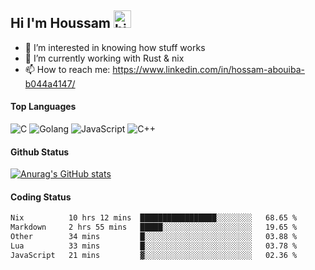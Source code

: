 ## Hi I'm Houssam <img src="https://user-images.githubusercontent.com/1303154/88677602-1635ba80-d120-11ea-84d8-d263ba5fc3c0.gif" width="28px" alt="hi">

- 👀 I’m interested in knowing how stuff works
- 🔭 I’m currently working with Rust & nix
- 📫 How to reach me: https://www.linkedin.com/in/hossam-abouiba-b044a4147/

#### Top Languages

![C](https://img.shields.io/badge/c-%2300599C.svg?style=for-the-badge&logo=c&logoColor=white)
![Golang](https://img.shields.io/badge/go-blue?style=for-the-badge&logo=Goland)
![JavaScript](https://img.shields.io/badge/javascript-%23323330.svg?style=for-the-badge&logo=javascript&logoColor=%23F7DF1E)
![C++](https://img.shields.io/badge/C%2B%2B-blue?style=for-the-badge&logo=C%2B%2B)


#### Github Status
[![Anurag's GitHub stats](https://github-readme-stats.vercel.app/api?username=0xhoussam&theme=tokyonight)](https://github.com/anuraghazra/github-readme-stats)

#### Coding Status
<!--START_SECTION:waka-->

```txt
Nix          10 hrs 12 mins  █████████████████░░░░░░░░   68.65 %
Markdown     2 hrs 55 mins   █████░░░░░░░░░░░░░░░░░░░░   19.65 %
Other        34 mins         █░░░░░░░░░░░░░░░░░░░░░░░░   03.88 %
Lua          33 mins         █░░░░░░░░░░░░░░░░░░░░░░░░   03.78 %
JavaScript   21 mins         ▓░░░░░░░░░░░░░░░░░░░░░░░░   02.36 %
```

<!--END_SECTION:waka-->
